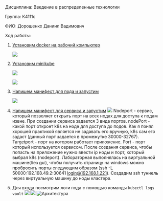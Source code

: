 Дисциплина: Введение в распределенные технологии

Группа: К4111с

ФИО: Дорошенко Даниил Вадимович

Ход работы:
1. [Установим docker на рабочий компьютер ](https://docs.docker.com/engine/install/ubuntu/)


   ![](https://github.com/Dandor1304/k8s-labs/blob/develop/lab1/lab1/Pasted%20image%2020241108212902.png)

2. [Установим minikube](https://minikube.sigs.k8s.io/docs/start/?arch=%2Fwindows%2Fx86-64%2Fstable%2F.exe+download#Service)
   
   ![](https://github.com/Dandor1304/k8s-labs/blob/develop/lab1/lab1/Pasted%20image%2020241108214355.png)

   ![](https://github.com/Dandor1304/k8s-labs/blob/develop/lab1/lab1/Pasted%20image%2020241108221310.png)

3. [Напишем манифест для пода и запустим](https://github.com/Dandor1304/k8s-labs/blob/develop/lab1/lab1/vault-pod.yaml)
   
   ![](https://github.com/Dandor1304/k8s-labs/blob/develop/lab1/lab1/Pasted%20image%2020241109012828.png)
 
4. [Напишем манифест для сервиса и запустим](https://github.com/Dandor1304/k8s-labs/blob/develop/lab1/lab1/nodeport-service.yaml) 
   ![](https://github.com/Dandor1304/k8s-labs/blob/develop/lab1/lab1/Pasted%20image%2020241109010157.png)
Nodeport - сервис, который позволяет открыть порт на всех нодах для доступа к подам извне. При создании сервиса задается 3 вида портов. nodePort - какой порт откроет k8s на ноде для доступа до подов. Как я понял хорошей практикой является не задавать его вручную, k8s сам его задаст (данный порт задается в промежутке 30000-32767). Targetport - порт на котором работает приложение. Port - порт который используется сервисом.
После создания сервиса, чтобы попасть на приложение нужно ввести ip ноды и порт, который выбрал k8s (nodeport).
Лабораторная выполнялась на виртуальной машине(без gui), чтобы получить страницу на windows можно пробросить порты следующим образом (ssh -L 50000:192.168.49.2:30641 login@192.168.1.221). Создадим ssh туннель через виртуальную машину до ноды кластера.

5. Для входа посмотрим логи пода с помощью команды `kubectl logs vault` 
    ![](https://github.com/Dandor1304/k8s-labs/blob/develop/lab1/lab1/Pasted%20image%2020241109011902.png)
![](https://github.com/Dandor1304/k8s-labs/blob/develop/lab1/lab1/Pasted%20image%2020241109012424.png)
![Архитектура](https://github.com/Dandor1304/k8s-labs/blob/develop/lab1/lab1/Диаграмма%20без%20названия.drawio%20(15).png)
